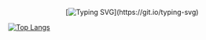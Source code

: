 
<div id="header" align="center">

 [![Typing SVG](https://readme-typing-svg.herokuapp.com?color=%2336BCF7&center=true&vCenter=true&size=26&width=600&lines=Hi+there+👋,+I+am+Dana;)](https://git.io/typing-svg)

</div>

[![Top Langs](https://github-readme-stats.vercel.app/api/top-langs/?username=mystpen)](https://github.com/anuraghazra/github-readme-stats)
<!--
<div align="center">
  <img style="height: 160px;" src="https://github-readme-stats.vercel.app/api/top-langs/?username=danaok&layout=donut&theme=nord"/>
 <img style="height: 160px;" src="https://leetcard.jacoblin.cool/workfortime?theme=nord"/>
</div>


<div id="badges" align="center">
  
  ### Contact Me
 
   <a href="https://www.linkedin.com/in/tolganay-tolkynbayeva-4b0a69210/" target="_new">
      <img src="https://img.shields.io/badge/Linkedin-Okshiyeva-blue?logo=Linkedin" alt="LinkedIn"/>
  </a>
  <a href="mailto: workfortime37@gmail.com" target="_new">
    <img src="https://img.shields.io/badge/Gmail-Okshiyeva-red?logo=Gmail" alt="Gmail"/>
  </a>
  
  <a href="https://leetcode.com/workfortime37/" target="_new">
    <img src="https://img.shields.io/badge/leetcode-Okshiyeva-yellow?logo=LeetCode" alt="LeetCode"/>
  </a>
  <img src="https://komarev.com/ghpvc/?username=Okshiyeva&color=green" alt="Profile views"/>
  
</div>
-->

<!--
**mystpen/mystpen** is a ✨ _special_ ✨ repository because its `README.md` (this file) appears on your GitHub profile.

Here are some ideas to get you started:

- 🔭 I’m currently working on ...
- 🌱 I’m currently learning ...
- 👯 I’m looking to collaborate on ...
- 🤔 I’m looking for help with ...
- 💬 Ask me about ...
- 📫 How to reach me: ...
- 😄 Pronouns: ...
- ⚡ Fun fact: ...
-->
